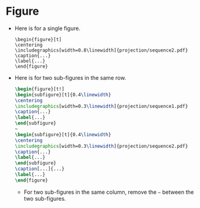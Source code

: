 # Figure

* Here is for a single figure. 

    ```
    \begin{figure}[t]
    \centering
    \includegraphics[width=0.8\linewidth]{projection/sequence2.pdf}
    \caption{...}
    \label{...}
    \end{figure}
    ```


* Here is for two sub-figures in the same row. 

    ```latex
    \begin{figure}[t!]
    \begin{subfigure}[t]{0.4\linewidth}
    \centering
    \includegraphics[width=0.3\linewidth]{projection/sequence1.pdf}
    \caption{...}
    \label{...}
    \end{subfigure} 
    ~
    \begin{subfigure}[t]{0.4\linewidth}
    \centering
    \includegraphics[width=0.3\linewidth]{projection/sequence2.pdf}
    \caption{...}
    \label{...}
    \end{subfigure}
    \caption[...]{...}
    \label{...}
    \end{figure}
    ```
    * For two sub-figures in the same column, remove the `~` between the two sub-figures. 